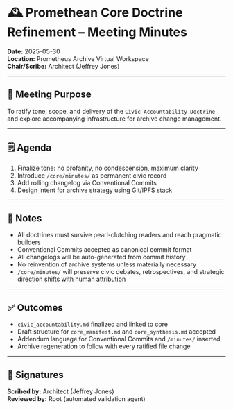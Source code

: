 # 🕰️ Promethean Core Doctrine Refinement – Meeting Minutes

**Date:** 2025-05-30  
**Location:** Prometheus Archive Virtual Workspace  
**Chair/Scribe:** Architect (Jeffrey Jones)

---

## 🧭 Meeting Purpose

To ratify tone, scope, and delivery of the `Civic Accountability Doctrine` and explore accompanying infrastructure for archive change management.

---

## 🗒️ Agenda

1. Finalize tone: no profanity, no condescension, maximum clarity  
2. Introduce `/core/minutes/` as permanent civic record  
3. Add rolling changelog via Conventional Commits  
4. Design intent for archive strategy using Git/IPFS stack

---

## 🧠 Notes

- All doctrines must survive pearl-clutching readers and reach pragmatic builders  
- Conventional Commits accepted as canonical commit format  
- All changelogs will be auto-generated from commit history  
- No reinvention of archive systems unless materially necessary  
- `/core/minutes/` will preserve civic debates, retrospectives, and strategic direction shifts with human attribution

---

## ✅ Outcomes

- `civic_accountability.md` finalized and linked to core  
- Draft structure for `core_manifest.md` and `core_synthesis.md` accepted  
- Addendum language for Conventional Commits and `/minutes/` inserted  
- Archive regeneration to follow with every ratified file change

---

## 🔏 Signatures

**Scribed by:** Architect (Jeffrey Jones)  
**Reviewed by:** Root (automated validation agent)
